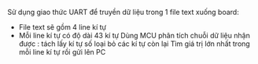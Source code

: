 Sử dụng giao thức UART để truyền dữ liệu trong 1 file text xuống board:
+ File text sẽ gồm 4 line kí tự
+ Mỗi line kí tự có độ dài 43 kí tự
Dùng MCU phân tích chuỗi dữ liệu nhận được : tách lấy kí tự số loại bỏ các kí tự còn lại
Tìm giá trị lớn nhất trong mỗi line kí tự rồi gửi lên PC
